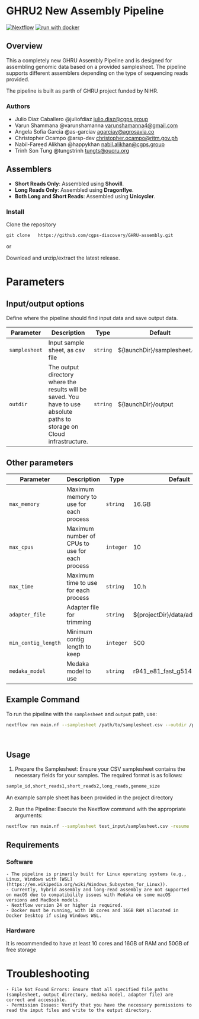 # GHRU2 New Assembly Pipeline
[![Nextflow](https://img.shields.io/badge/nextflow%20DSL2-24.10.3-23aa62.svg)](https://www.nextflow.io/)
[![run with docker](https://img.shields.io/badge/run%20with-docker-0db7ed?labelColor=000000&logo=docker)](https://www.docker.com/)

## Overview

This a completely new GHRU Assembly Pipeline and is designed for assembling genomic data based on a provided samplesheet. The pipeline supports different assemblers depending on the type of sequencing reads provided. 

The pipeline is built as parth of GHRU project funded by NIHR.

### Authors
 - Julio Diaz Caballero     @juliofdiaz       <julio.diaz@cgps.group>  
 - Varun Shammana           @varunshamanna    <varunshamanna4@gmail.com>  
 - Angela Sofia Garcia      @as-garciav       <agarciav@agrosavia.co>
 - Christopher Ocampo       @arsp-dev         <christopher.ocampo@ritm.gov.ph>
 - Nabil-Fareed Alikhan     @happykhan        <nabil.alikhan@cgps.group>
 - Trinh Son Tung           @tungstrinh       <tungts@oucru.org>


## Assemblers

- **Short Reads Only**: Assembled using **Shovill**.
- **Long Reads Only**: Assembled using **Dragonflye**.
- **Both Long and Short Reads**: Assembled using **Unicycler**.

### Install 
Clone the repository
```
git clone   https://github.com/cgps-discovery/GHRU-assembly.git
```
or 

Download and unzip/extract the latest release.

# Parameters
## Input/output options

Define where the pipeline should find input data and save output data.

| Parameter | Description | Type | Default | Required | Hidden |
|-----------|-------------|------|---------|----------|--------|
| `samplesheet` | Input sample sheet, as csv file | `string` | ${launchDir}/samplesheet.csv |  |  |
| `outdir` | The output directory where the results will be saved. You have to use absolute paths to storage on Cloud infrastructure. | `string` | ${launchDir}/output |  |  |

## Other parameters

| Parameter | Description | Type | Default | Required | Hidden |
|-----------|-------------|------|---------|----------|--------|
| `max_memory` | Maximum memory to use for each process | `string` | 16.GB |  | True |
| `max_cpus` | Maximum number of CPUs to use for each process | `integer` | 10 |  | True |
| `max_time` | Maximum time to use for each process | `string` | 10.h |  | True |
| `adapter_file` | Adapter file for trimming | `string` | ${projectDir}/data/adapters.fasta |  | True |
| `min_contig_length` | Minimum contig length to keep | `integer` | 500 |  | True |
| `medaka_model` | Medaka model to use | `string` | r941_e81_fast_g514 |  | True |


## Example Command

To run the pipeline with the `samplesheet` and `output` path, use:

```bash
nextflow run main.nf --samplesheet /path/to/samplesheet.csv --outdir /path/to/output
```

&nbsp;
## Usage
1. Prepare the Samplesheet: Ensure your CSV samplesheet contains the necessary fields for your samples. The required format is as follows:

```bash
sample_id,short_reads1,short_reads2,long_reads,genome_size
```
An example sample sheet has been provided in the project directory

2. Run the Pipeline: Execute the Nextflow command with the appropriate arguments:
```bash
nextflow run main.nf --samplesheet test_input/samplesheet.csv -resume
```

## Requirements
### Software
    - The pipeline is primarily built for Linux operating systems (e.g., Linux, Windows with [WSL](https://en.wikipedia.org/wiki/Windows_Subsystem_for_Linux)).
    - Currently, hybrid assembly and long-read assembly are not supported on macOS due to compatibility issues with Medaka on some macOS versions and MacBook models.
    - Nextflow version 24 or higher is required.
    - Docker must be running, with 10 cores and 16GB RAM allocated in Docker Desktop if using Windows WSL.
### Hardware 
It is recommended to have at least 10 cores and 16GB of RAM and 50GB of free storage


# Troubleshooting
    - File Not Found Errors: Ensure that all specified file paths (samplesheet, output directory, medaka model, adapter file) are correct and accessible.
    - Permission Issues: Verify that you have the necessary permissions to read the input files and write to the output directory.


